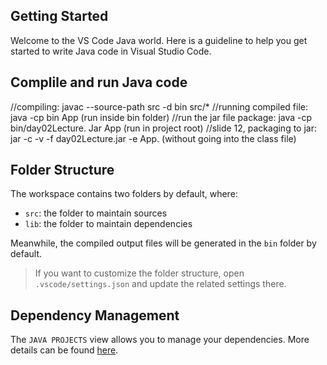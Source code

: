 ## Getting Started

Welcome to the VS Code Java world. Here is a guideline to help you get started to write Java code in Visual Studio Code.

## Complile and run Java code
//compiling: javac --source-path src -d bin src/*
//running compiled file: java -cp bin App (run inside bin folder)
//run the jar file package: java -cp bin/day02Lecture. Jar App (run in project root)
//slide 12, packaging to jar: jar -c -v -f day02Lecture.jar -e App. (without going into the class file)


## Folder Structure

The workspace contains two folders by default, where:

- `src`: the folder to maintain sources
- `lib`: the folder to maintain dependencies

Meanwhile, the compiled output files will be generated in the `bin` folder by default.

> If you want to customize the folder structure, open `.vscode/settings.json` and update the related settings there.

## Dependency Management

The `JAVA PROJECTS` view allows you to manage your dependencies. More details can be found [here](https://github.com/microsoft/vscode-java-dependency#manage-dependencies).

